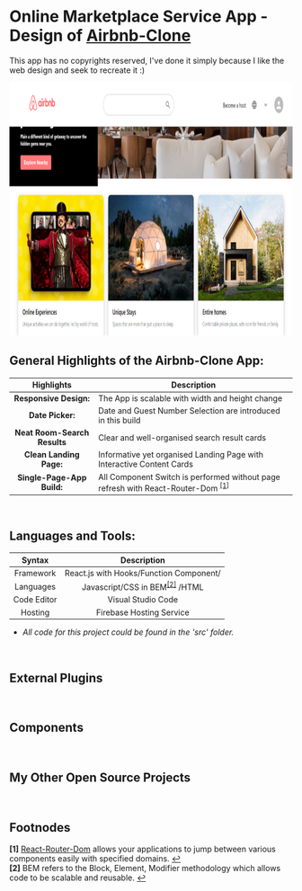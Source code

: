 


# Online Marketplace Service App - Design of [Airbnb-Clone](https://airbnb-clone-d469f.web.app/)
 This app has no copyrights reserved, I've done it simply because I like the web design and seek to recreate it :)

<img src="Airbnb-Profile.PNG" height = "450px" width="1200px" />

</br>

## General Highlights of the Airbnb-Clone App:
    
   |    Highlights                      |                         Description                                                                               |
   |:----------------------------------:| ------------------------------------------------------------------------------------------------------------------|  
   | **Responsive Design:**             | The App is scalable with width and height change                                                                  |
   | **Date Picker:**           | Date and Guest Number Selection are introduced in this build                             |
   | **Neat Room-Search Results**    | Clear and well-organised search result cards      |
   | **Clean Landing Page:** | Informative yet organised Landing Page with Interactive Content Cards                    |
   | **Single-Page-App Build:** | All Component Switch is performed without page refresh with React-Router-Dom <sup id="footnode_1">[[1]](#fn_1)</sup>                             |
     
</br>



## Languages and Tools:

   |    Syntax   |                         Description                                       |
   | :---------: | :-----------------------------------------------------------------------: |  
   | Framework   | React.js with Hooks/Function Component/     |
   | Languages   | Javascript/CSS in BEM<sup id="footnode_2">[[2]](#fn_2)</sup> /HTML        |
   | Code Editor | Visual Studio Code                                                        |
   | Hosting     | Firebase Hosting Service                                                  |

- *All code for this project could be found in the 'src' folder.*

</br>




## External Plugins 
</br>



## Components
</br>



## My Other Open Source Projects
</br>



## Footnodes


<b id="fn_1">[1]</b> [React-Router-Dom](https://reactrouter.com/web/guides/quick-start) allows your applications to jump between various components easily with specified domains. [↩](#footnode_1) </br>
<b id="fn_2">[2]</b> BEM refers to the Block, Element, Modifier methodology which allows code to be scalable and reusable. [↩](#footnode_2) </br>




